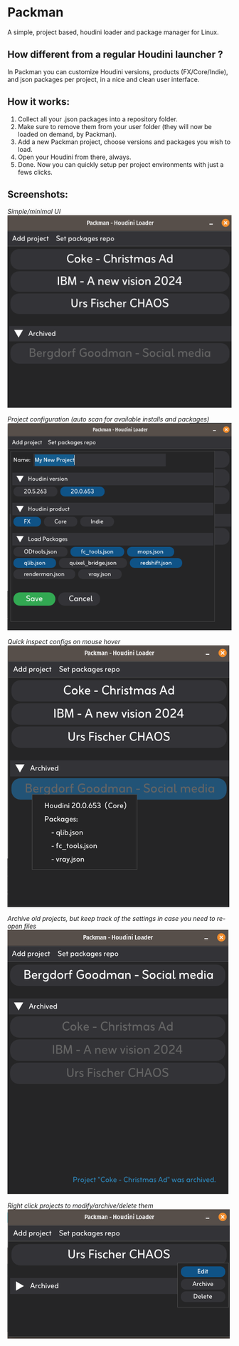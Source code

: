 # Packman
A simple, project based, houdini loader and package manager for Linux.

## How different from a regular Houdini launcher ?

In Packman you can customize Houdini versions, products (FX/Core/Indie), and json packages per project, in a nice and clean user interface.

## How it works:
1. Collect all your .json packages into a repository folder.
2. Make sure to remove them from your user folder (they will now be loaded on demand, by Packman).
3. Add a new Packman project, choose versions and packages you wish to load.
4. Open your Houdini from there, always.
5. Done. Now you can quickly setup per project environments with just a fews clicks.

## Screenshots:

*Simple/minimal UI*  
![Packman UI](./images/screenshot1.png)

*Project configuration (auto scan for available installs and packages)*  
![Add project](./images/screenshot2.png)

*Quick inspect configs on mouse hover*  
![Config preview](./images/screenshot3.png)

*Archive old projects, but keep track of the settings in case you need to re-open files*  
![Archives](./images/screenshot4.png)

*Right click projects to modify/archive/delete them*    
![Mdify config](./images/screenshot5.png)






